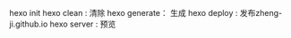 hexo init
hexo clean : 清除
hexo generate：  生成
hexo deploy : 发布zheng-ji.github.io
hexo  server : 预览



